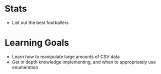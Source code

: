 # Stats
* List out the best footballers

# Learning Goals
* Learn how to manipulate large amounts of CSV data
* Get in depth knowledge implementing, and when to appropriately use enumeration